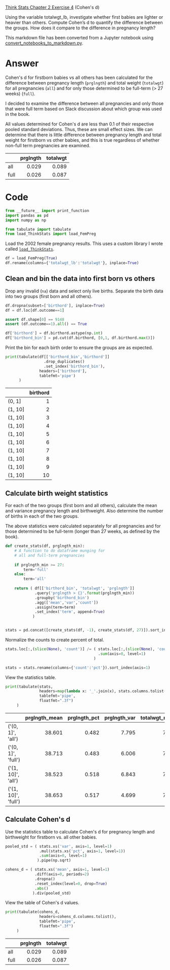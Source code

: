 
[Think Stats Chapter 2 Exercise 4](http://greenteapress.com/thinkstats2/html/thinkstats2003.html#toc24) (Cohen's d)

Using the variable totalwgt_lb, investigate whether first babies are lighter or heavier than others. Compute Cohen’s d to quantify the difference between the groups. How does it compare to the difference in pregnancy length?

This markdown file has been converted from a Jupyter notebook using [convert_notebooks_to_markdown.py](./convert_notebooks_to_markdown.py).

# Answer

Cohen's d for firstborn babies vs all others has been calculated for the difference between pregnancy length (`prglngth`) and total weight (`totalwgt`) for all pregnancies (`all`) and for only those determined to be full-term (> 27 weeks) (`full`). 

I decided to examine the difference between all pregnancies and only those that were full term based on Slack discussion about which group was used in the book.

All values determined for Cohen's d are less than 0.1 of their respective pooled standard deviations. Thus, these are small effect sizes. We can determine that there is little difference between pregnancy length and total weight for firstborn vs other babies, and this is true regardless of whether non-full term pregnancies are examined.





|      |   prglngth |   totalwgt |
|:-----|-----------:|-----------:|
| all  |      0.029 |      0.089 |
| full |      0.026 |      0.087 |


# Code



```python
from __future__ import print_function
import pandas as pd
import numpy as np

from tabulate import tabulate
from load_ThinkStats import load_FemPreg
```


Load the 2002 female pregnancy results. This uses a custom library I wrote called [`load_ThinkStats`](load_ThinkStats.py).



```python
df = load_FemPreg(True)
df.rename(columns={'totalwgt_lb':'totalwgt'}, inplace=True)
```


## Clean and bin the data into first born vs others

Drop any invalid (`na`) data and select only live births. Separate the birth data into two groups (first born and all others).



```python
df.dropna(subset=['birthord'], inplace=True)
df = df.loc[df.outcome==1]

assert df.shape[0] == 9148
assert (df.outcome==1).all() == True

df['birthord'] = df.birthord.astype(np.int)
df['birthord_bin'] = pd.cut(df.birthord, [0,1, df.birthord.max()])
```


Print the bin for each birth order to ensure the groups are as expected.



```python
print(tabulate(df[['birthord_bin','birthord']]
                 .drop_duplicates()
                 .set_index('birthord_bin'), 
               headers=['birthord'],
               tablefmt='pipe')
      )
```


|         |   birthord |
|:--------|-----------:|
| (0, 1]  |          1 |
| (1, 10] |          2 |
| (1, 10] |          3 |
| (1, 10] |          4 |
| (1, 10] |          5 |
| (1, 10] |          6 |
| (1, 10] |          7 |
| (1, 10] |          8 |
| (1, 10] |          9 |
| (1, 10] |         10 |


## Calculate birth weight statistics

For each of the two groups (first born and all others), calculate the mean and variance pregnancy length and birthweight. Also determine the number of births in each of the two groups.

The above statistics were calculated separately for all pregnancies and for those determined to be full-term (longer than 27 weeks, as defined by the book).



```python
def create_stats(df, prglngth_min):
    # A function to do dataframe munging for 
    # all and full-term pregnancies
    
    if prglngth_min >= 27:
        term='full'
    else:
        term='all'
        
    return ( df[['birthord_bin', 'totalwgt', 'prglngth']]
             .query('prglngth > {}'.format(prglngth_min))
             .groupby('birthord_bin')
             .agg(['mean','var','count'])
             .assign(term=term)
             .set_index('term', append=True)
            )


stats = pd.concat([create_stats(df, -1), create_stats(df, 27)]).sort_index()
```


Normalize the counts to create percent of total.



```python
stats.loc[:,(slice(None), 'count')] /= ( stats.loc[:,(slice(None), 'count')]
                                         .sum(axis=0, level=1)
                                       )

stats = stats.rename(columns={'count':'pct'}).sort_index(axis=1)
```


View the statistics table.



```python
print(tabulate(stats,
               headers=map(lambda x: '_'.join(x), stats.columns.tolist()),
               tablefmt='pipe',
               floatfmt=".3f")
     )
```


|                     |   prglngth_mean |   prglngth_pct |   prglngth_var |   totalwgt_mean |   totalwgt_pct |   totalwgt_var |
|:--------------------|----------------:|---------------:|---------------:|----------------:|---------------:|---------------:|
| ('(0, 1]', 'all')   |          38.601 |          0.482 |          7.795 |           7.201 |          0.483 |          2.018 |
| ('(0, 1]', 'full')  |          38.713 |          0.483 |          6.006 |           7.238 |          0.483 |          1.827 |
| ('(1, 10]', 'all')  |          38.523 |          0.518 |          6.843 |           7.326 |          0.517 |          1.944 |
| ('(1, 10]', 'full') |          38.653 |          0.517 |          4.699 |           7.356 |          0.517 |          1.803 |


## Calculate Cohen's d

Use the statistics table to calculate Cohen's d for pregnancy length and birthweight for firstborn vs. all other babies.



```python
pooled_std = ( stats.xs('var', axis=1, level=1)
               .mul(stats.xs('pct', axis=1, level=1))
               .sum(axis=0, level=1)
              ).pipe(np.sqrt)

cohens_d = ( stats.xs('mean', axis=1, level=1)
             .diff(axis=0, periods=2)
             .dropna()
             .reset_index(level=0, drop=True)
             .abs()
            ).div(pooled_std)
```


View the table of Cohen's d values.



```python
print(tabulate(cohens_d,
               headers=cohens_d.columns.tolist(),
               tablefmt='pipe',
               floatfmt=".3f")
     )
```


|      |   prglngth |   totalwgt |
|:-----|-----------:|-----------:|
| all  |      0.029 |      0.089 |
| full |      0.026 |      0.087 |

